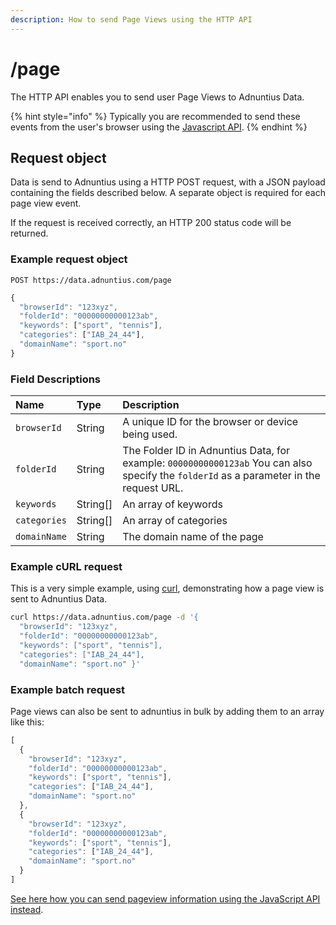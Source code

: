 ```yaml
---
description: How to send Page Views using the HTTP API
---
```


# /page

The HTTP API enables you to send user Page Views to Adnuntius Data.

{% hint style="info" %}
Typically you are recommended to send these events from the user's browser using the [Javascript API](../javascript/).
{% endhint %}

## Request object

Data is send to Adnuntius using a HTTP POST request, with a JSON payload containing the fields described below. A separate object is required for each page view event.

If the request is received correctly, an HTTP 200 status code will be returned.

### Example request object

```text
POST https://data.adnuntius.com/page
```

```javascript
{
  "browserId": "123xyz",
  "folderId": "00000000000123ab",
  "keywords": ["sport", "tennis"],
  "categories": ["IAB_24_44"],
  "domainName": "sport.no"
}
```

### Field Descriptions

| Name | Type | Description |
| :--- | :--- | :--- |
| `browserId` | String | A unique ID for the browser or device being used. |
| `folderId` | String | The Folder ID in Adnuntius Data, for example: `00000000000123ab` You can also specify the `folderId` as a parameter in the request URL. |
| `keywords` | String\[\] | An array of keywords |
| `categories` | String\[\] | An array of categories |
| `domainName` | String | The domain name of the page |

### 

### Example cURL request

This is a very simple example, using [curl](https://curl.haxx.se), demonstrating how a page view is sent to Adnuntius Data.

```bash
curl https://data.adnuntius.com/page -d '{
  "browserId": "123xyz",
  "folderId": "00000000000123ab",
  "keywords": ["sport", "tennis"],
  "categories": ["IAB_24_44"],
  "domainName": "sport.no" }'
```

### 

### Example batch request

Page views can also be sent to adnuntius in bulk by adding them to an array like this:

```javascript
[
  {
    "browserId": "123xyz",
    "folderId": "00000000000123ab",
    "keywords": ["sport", "tennis"],
    "categories": ["IAB_24_44"],
    "domainName": "sport.no"
  },
  {
    "browserId": "123xyz",
    "folderId": "00000000000123ab",
    "keywords": ["sport", "tennis"],
    "categories": ["IAB_24_44"],
    "domainName": "sport.no"
  }
] 
```

[See here how you can send pageview information using the JavaScript API instead](../javascript/profile-updates.md).

